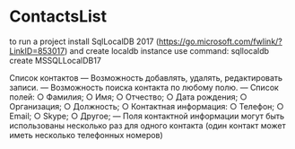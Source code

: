 # ContactsList

to run a project install SqlLocalDB 2017 (https://go.microsoft.com/fwlink/?LinkID=853017)
and create localdb instance use command: sqllocaldb create MSSQLLocalDB17

Список контактов
— Возможность добавлять, удалять, редактировать записи.
— Возможность поиска контакта по любому полю.
— Список полей:
○ Фамилия;
○ Имя;
○ Отчество;
○ Дата рождения;
○ Организация;
○ Должность;
○ Контактная информация:
○ Телефон;
○ Email;
○ Skype;
○ Другое;
— Поля контактной информации могут быть использованы несколько раз для
одного контакта (один контакт может иметь несколько телефонных номеров)
